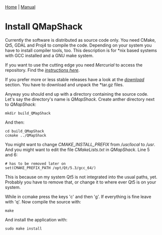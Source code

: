 [Home](Home) | [Manual](DocMain)

# Install QMapShack

Currently the software is distributed as source code only. You need CMake, Qt5, GDAL and Proj4 to compile the code. Depending on your system you have to install compiler tools, too. This description is for \*nix based systems with GCC installed and a GNU make system.

If you want to use the cutting edge you need _Mercurial_ to access the repository. Find the [_instructions here_](https://bitbucket.org/maproom/maproom/overview).

If you prefer more or less stable releases have a look at the [_download_](https://bitbucket.org/maproom/maproom/downloads) section. You have to download and unpack the \*tar.gz files.

Anyway you should end up with a directory containing the source code. Let's say the directory's name is _QMapShack_. Create anther directory next to _QMapShack_:

    mkdir build_QMapShack

And then:

    cd build_QMapShack
    ccmake ../QMapShack

You might want to change _CMAKE_INSTALL_PREFIX_ from _/usr/local_ to _/usr_. And you might want to edit the file _CMakeLists.txt_ in _QMapShack_. Line 5 and 6:

    # has to be removed later on
    set(CMAKE_PREFIX_PATH /opt/Qt/5.3/gcc_64/)

This is because on my system Qt5 is not integrated into the usual paths, yet. Probably you have to remove that, or change it to where ever Qt5 is on your system.

While in ccmake press the keys 'c' and then 'g'. If everything is fine leave with 'q'. Now compile the source with:

    make

And install the application with:

    sudo make install



